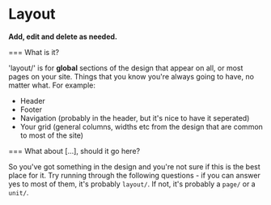 Layout
======

**Add, edit and delete as needed.**

=== What is it?

'layout/' is for **global** sections of the design that appear on all, or most pages on your site.  Things that you know you're always going to have, no matter what.  For example:

* Header
* Footer
* Navigation (probably in the header, but it's nice to have it seperated)
* Your grid (general columns, widths etc from the design that are common to most of the site)

=== What about [...], should it go here?

So you've got something in the design and you're not sure if this is the best place for it.  Try running through the following questions - if you can answer yes to most of them, it's probably `layout/`.  If not, it's probably a `page/` or a `unit/`.
